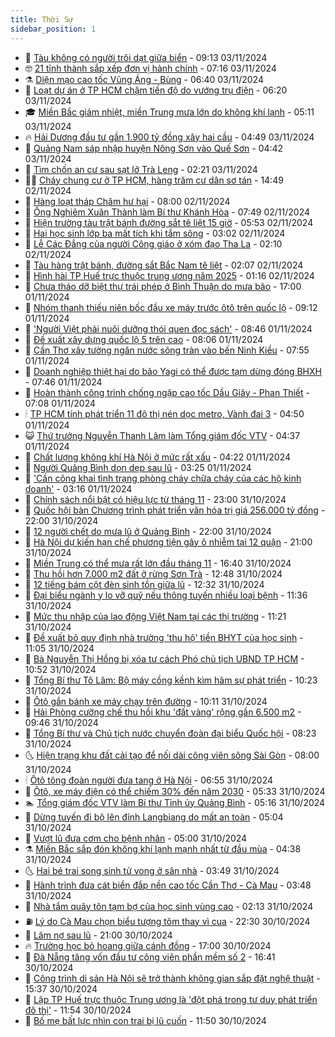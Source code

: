 ```yaml
---
title: Thời Sự
sidebar_position: 1
---
```


<!-- vnexpress-thoi-su:START -->
- 🦒 [Tàu không có người trôi dạt giữa biển](https://vnexpress.net/tau-khong-co-nguoi-troi-dat-giua-bien-4811607.html) - 09:13 03/11/2024
- 🤓 [21 tỉnh thành sắp xếp đơn vị hành chính](https://vnexpress.net/21-tinh-thanh-sap-xep-don-vi-hanh-chinh-4811587.html) - 07:16 03/11/2024
- ⚗️ [Diện mạo cao tốc Vũng Áng - Bùng](https://vnexpress.net/dien-mao-cao-toc-vung-ang-bung-4811557.html) - 06:40 03/11/2024
- 🌊 [Loạt dự án ở TP HCM chậm tiến độ do vướng trụ điện](https://vnexpress.net/loat-du-an-o-tp-hcm-cham-tien-do-do-vuong-tru-dien-4811586.html) - 06:20 03/11/2024
- 🎓 [Miền Bắc giảm nhiệt, miền Trung mưa lớn do không khí lạnh](https://vnexpress.net/mien-bac-giam-nhiet-mien-trung-mua-lon-do-khong-khi-lanh-4811575.html) - 05:11 03/11/2024
- 🔥 [Hải Dương đầu tư gần 1.900 tỷ đồng xây hai cầu](https://vnexpress.net/hai-duong-dau-tu-gan-1-900-ty-dong-xay-hai-cau-4811569.html) - 04:49 03/11/2024
- 🦏 [Quảng Nam sáp nhập huyện Nông Sơn vào Quế Sơn](https://vnexpress.net/quang-nam-sap-nhap-huyen-nong-son-vao-que-son-4811570.html) - 04:42 03/11/2024
- 👺 [Tìm chốn an cư sau sạt lở Trà Leng](https://vnexpress.net/tim-chon-an-cu-sau-sat-lo-tra-leng-4808324.html) - 02:21 03/11/2024
- 🧑‍🏫 [Cháy chung cư ở TP HCM, hàng trăm cư dân sơ tán](https://vnexpress.net/chay-chung-cu-o-tp-hcm-hang-tram-cu-dan-so-tan-4811487.html) - 14:49 02/11/2024
- 🚦 [Hàng loạt tháp Chăm hư hại](https://vnexpress.net/hang-loat-thap-cham-hu-hai-4811391.html) - 08:00 02/11/2024
- 🎉 [Ông Nghiêm Xuân Thành làm Bí thư Khánh Hòa](https://vnexpress.net/ong-nghiem-xuan-thanh-lam-bi-thu-khanh-hoa-4811424.html) - 07:49 02/11/2024
- 🦒 [Hiện trường tàu trật bánh đường sắt tê liệt 15 giờ](https://vnexpress.net/hien-truong-tau-trat-banh-duong-sat-te-liet-15-gio-4811380.html) - 05:53 02/11/2024
- 🤗 [Hai học sinh lớp ba mất tích khi tắm sông](https://vnexpress.net/hai-hoc-sinh-lop-ba-mat-tich-khi-tam-song-4811336.html) - 03:02 02/11/2024
- 💼 [Lễ Các Đẳng của người Công giáo ở xóm đạo Tha La](https://vnexpress.net/le-cac-dang-cua-nguoi-cong-giao-o-xom-dao-tha-la-4811305.html) - 02:10 02/11/2024
- 🤩 [Tàu hàng trật bánh, đường sắt Bắc Nam tê liệt](https://vnexpress.net/tau-hang-trat-banh-duong-sat-bac-nam-te-liet-4811308.html) - 02:07 02/11/2024
- 🤡 [Hình hài TP Huế trực thuộc trung ương năm 2025](https://vnexpress.net/hinh-hai-tp-hue-truc-thuoc-trung-uong-nam-2025-4811296.html) - 01:16 02/11/2024
- 💯 [Chưa tháo dỡ biệt thự trái phép ở Bình Thuận do mưa bão](https://vnexpress.net/chua-thao-do-biet-thu-trai-phep-o-binh-thuan-do-mua-bao-4811168.html) - 17:00 01/11/2024
- 👺 [Nhóm thanh thiếu niên bốc đầu xe máy trước ôtô trên quốc lộ](https://vnexpress.net/nhom-thanh-thieu-nien-boc-dau-xe-may-truoc-oto-tren-quoc-lo-4811145.html) - 09:12 01/11/2024
- 🌮 [&#39;Người Việt phải nuôi dưỡng thói quen đọc sách&#39;](https://vnexpress.net/nguoi-viet-phai-nuoi-duong-thoi-quen-doc-sach-4811131.html) - 08:46 01/11/2024
- 🥸 [Đề xuất xây dựng quốc lộ 5 trên cao](https://vnexpress.net/de-xuat-xay-dung-quoc-lo-5-tren-cao-4811101.html) - 08:06 01/11/2024
- 🐻 [Cần Thơ xây tường ngăn nước sông tràn vào bến Ninh Kiều](https://vnexpress.net/can-tho-xay-tuong-ngan-nuoc-song-tran-vao-ben-ninh-kieu-4811082.html) - 07:55 01/11/2024
- 👀 [Doanh nghiệp thiệt hại do bão Yagi có thể được tạm dừng đóng BHXH](https://vnexpress.net/doanh-nghiep-thiet-hai-do-bao-yagi-co-the-duoc-tam-dung-dong-bhxh-4811017.html) - 07:46 01/11/2024
- 🤔 [Hoàn thành công trình chống ngập cao tốc Dầu Giây - Phan Thiết](https://vnexpress.net/hoan-thanh-cong-trinh-chong-ngap-cao-toc-dau-giay-phan-thiet-4811063.html) - 07:08 01/11/2024
- 🕯 [TP HCM tính phát triển 11 đô thị nén dọc metro, Vành đai 3](https://vnexpress.net/tp-hcm-tinh-phat-trien-11-do-thi-nen-doc-metro-vanh-dai-3-4810983.html) - 04:50 01/11/2024
- 😺 [Thứ trưởng Nguyễn Thanh Lâm làm Tổng giám đốc VTV](https://vnexpress.net/thu-truong-nguyen-thanh-lam-lam-tong-giam-doc-vtv-4810993.html) - 04:37 01/11/2024
- 🦆 [Chất lượng không khí Hà Nội ở mức rất xấu](https://vnexpress.net/chat-luong-khong-khi-ha-noi-o-muc-rat-xau-4810903.html) - 04:22 01/11/2024
- 🧰 [Người Quảng Bình dọn dẹp sau lũ](https://vnexpress.net/nguoi-quang-binh-don-dep-sau-lu-4810793.html) - 03:25 01/11/2024
- 🦍 [&#39;Cần công khai tình trạng phòng cháy chữa cháy của các hộ kinh doanh&#39;](https://vnexpress.net/can-cong-khai-tinh-trang-phong-chay-chua-chay-cua-cac-ho-kinh-doanh-4810911.html) - 03:16 01/11/2024
- 🧰 [Chính sách nổi bật có hiệu lực từ tháng 11](https://vnexpress.net/chinh-sach-noi-bat-co-hieu-luc-tu-thang-11-4809610.html) - 23:00 31/10/2024
- 💃 [Quốc hội bàn Chương trình phát triển văn hóa trị giá 256.000 tỷ đồng](https://vnexpress.net/quoc-hoi-ban-chuong-trinh-phat-trien-van-hoa-tri-gia-256-000-ty-dong-4810812.html) - 22:00 31/10/2024
- 🧰 [12 người chết do mưa lũ ở Quảng Bình](https://vnexpress.net/12-nguoi-chet-do-mua-lu-o-quang-binh-4810808.html) - 22:00 31/10/2024
- 🚀 [Hà Nội dự kiến hạn chế phương tiện gây ô nhiễm tại 12 quận](https://vnexpress.net/ha-noi-du-kien-han-che-phuong-tien-gay-o-nhiem-tai-12-quan-4810819.html) - 21:00 31/10/2024
- 🎊 [Miền Trung có thể mưa rất lớn đầu tháng 11](https://vnexpress.net/mien-trung-co-the-mua-rat-lon-dau-thang-11-4810792.html) - 16:40 31/10/2024
- 🤭 [Thu hồi hơn 7.000 m2 đất ở rừng Sơn Trà](https://vnexpress.net/thu-hoi-hon-7-000-m2-dat-o-rung-son-tra-4810410.html) - 12:48 31/10/2024
- 🤗 [12 tiếng bám cột đèn sinh tồn giữa lũ](https://vnexpress.net/12-tieng-bam-cot-den-sinh-ton-giua-lu-4810773.html) - 12:32 31/10/2024
- 🌈 [Đại biểu ngành y lo vỡ quỹ nếu thông tuyến nhiều loại bệnh](https://vnexpress.net/dai-bieu-nganh-y-lo-vo-quy-neu-thong-tuyen-nhieu-loai-benh-4810736.html) - 11:36 31/10/2024
- 🦣 [Mức thu nhập của lao động Việt Nam tại các thị trường](https://vnexpress.net/muc-thu-nhap-cua-lao-dong-viet-nam-tai-cac-thi-truong-4810767.html) - 11:21 31/10/2024
- 🎡 [Đề xuất bỏ quy định nhà trường &#39;thu hộ&#39; tiền BHYT của học sinh](https://vnexpress.net/de-xuat-bo-quy-dinh-nha-truong-thu-ho-tien-bhyt-cua-hoc-sinh-4810698.html) - 11:05 31/10/2024
- 🦏 [Bà Nguyễn Thị Hồng bị xóa tư cách Phó chủ tịch UBND TP HCM](https://vnexpress.net/ba-nguyen-thi-hong-bi-xoa-tu-cach-pho-chu-tich-ubnd-tp-hcm-4810775.html) - 10:52 31/10/2024
- 🎊 [Tổng Bí thư Tô Lâm: Bộ máy cồng kềnh kìm hãm sự phát triển](https://vnexpress.net/tong-bi-thu-to-lam-bo-may-cong-kenh-kim-ham-su-phat-trien-4810560.html) - 10:23 31/10/2024
- 🫶 [Ôtô gắn bánh xe máy chạy trên đường](https://vnexpress.net/oto-gan-banh-xe-may-chay-tren-duong-4810753.html) - 10:11 31/10/2024
- 🤔 [Hải Phòng cưỡng chế thu hồi khu &#39;đất vàng&#39; rộng gần 6.500 m2](https://vnexpress.net/hai-phong-cuong-che-thu-hoi-khu-dat-vang-rong-gan-6-500-m2-4809603.html) - 09:46 31/10/2024
- 🤠 [Tổng Bí thư và Chủ tịch nước chuyển đoàn đại biểu Quốc hội](https://vnexpress.net/tong-bi-thu-va-chu-tich-nuoc-chuyen-doan-dai-bieu-quoc-hoi-4810684.html) - 08:23 31/10/2024
- 🌜 [Hiện trạng khu đất cải tạo để nối dài công viên sông Sài Gòn](https://vnexpress.net/hien-trang-khu-dat-cai-tao-de-noi-dai-cong-vien-song-sai-gon-4810609.html) - 08:00 31/10/2024
- 🕯 [Ôtô tông đoàn người đưa tang ở Hà Nội](https://vnexpress.net/oto-tong-doan-nguoi-dua-tang-o-ha-noi-4810645.html) - 06:55 31/10/2024
- 🤔 [Ôtô, xe máy điện có thể chiếm 30% đến năm 2030](https://vnexpress.net/oto-xe-may-dien-co-the-chiem-30-den-nam-2030-4810563.html) - 05:33 31/10/2024
- 🏊 [Tổng giám đốc VTV làm Bí thư Tỉnh ủy Quảng Bình](https://vnexpress.net/tong-giam-doc-vtv-lam-bi-thu-tinh-uy-quang-binh-4810591.html) - 05:16 31/10/2024
- 🌮 [Dừng tuyến đi bộ lên đỉnh Langbiang do mất an toàn](https://vnexpress.net/dung-tuyen-di-bo-len-dinh-langbiang-do-mat-an-toan-4810629.html) - 05:04 31/10/2024
- 🫣 [Vượt lũ đưa cơm cho bệnh nhân](https://vnexpress.net/vuot-lu-dua-com-cho-benh-nhan-4810479.html) - 05:00 31/10/2024
- ⚗️ [Miền Bắc sắp đón không khí lạnh mạnh nhất từ đầu mùa](https://vnexpress.net/mien-bac-sap-don-khong-khi-lanh-manh-nhat-tu-dau-mua-4810564.html) - 04:38 31/10/2024
- 🌜 [Hai bé trai song sinh tử vong ở sân nhà](https://vnexpress.net/hai-be-trai-song-sinh-tu-vong-o-san-nha-4810533.html) - 03:49 31/10/2024
- 🌁 [Hành trình đưa cát biển đắp nền cao tốc Cần Thơ - Cà Mau](https://vnexpress.net/hanh-trinh-dua-cat-bien-dap-nen-cao-toc-can-tho-ca-mau-4810397.html) - 03:48 31/10/2024
- 🐲 [Nhà tắm quây tôn tạm bợ của học sinh vùng cao](https://video.vnexpress.net/nha-tam-quay-ton-tam-bo-cua-hoc-sinh-vung-cao-4809665.html) - 02:13 31/10/2024
- ⛽️ [Lý do Cà Mau chọn biểu tượng tôm thay vì cua](https://vnexpress.net/ly-do-ca-mau-chon-bieu-tuong-tom-thay-vi-cua-4810274.html) - 22:30 30/10/2024
- 🗽 [Lâm nợ sau lũ](https://vnexpress.net/lam-no-sau-lu-4810386.html) - 21:00 30/10/2024
- 🔥 [Trường học bỏ hoang giữa cánh đồng](https://vnexpress.net/truong-hoc-bo-hoang-giua-canh-dong-4808850.html) - 17:00 30/10/2024
- 💯 [Đà Nẵng tăng vốn đầu tư công viên phần mềm số 2](https://vnexpress.net/da-nang-tang-von-dau-tu-cong-vien-phan-mem-so-2-4810375.html) - 16:41 30/10/2024
- 🦆 [Công trình di sản Hà Nội sẽ trở thành không gian sắp đặt nghệ thuật](https://vnexpress.net/cong-trinh-di-san-ha-noi-se-tro-thanh-khong-gian-sap-dat-nghe-thuat-4810388.html) - 15:37 30/10/2024
- 🫣 [Lập TP Huế trực thuộc Trung ương là &#39;đột phá trong tư duy phát triển đô thị&#39;](https://vnexpress.net/lap-tp-hue-truc-thuoc-trung-uong-la-dot-pha-trong-tu-duy-phat-trien-do-thi-4810320.html) - 11:54 30/10/2024
- 🤡 [Bố mẹ bất lực nhìn con trai bị lũ cuốn](https://vnexpress.net/bo-me-bat-luc-nhin-con-trai-bi-lu-cuon-4810333.html) - 11:50 30/10/2024<!-- vnexpress-thoi-su:END -->